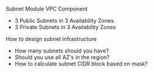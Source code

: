 Subnet Module VPC Component
- 3 Public Subnets in 3 Availability Zones
- 3 Private Subnets in 3 Availability Zones

How to design subnet infrastructure
  - How many subnets should you have?
  - Should you use all AZ's in the region?
  - How to calculate subnet CIDR block based on mask?
